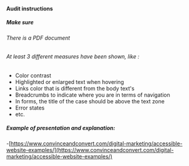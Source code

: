 #### Audit instructions

##### Make sure

###### There is a PDF document
###### At least 3 different measures have been shown, like :
  - Color contrast
  - Highlighted or enlarged text when hovering
  - Links color that is different from the body text's
  - Breadcrumbs to indicate where you are in terms of navigation
  - In forms, the title of the case should be above the text zone
  - Error states
  - etc.

##### Example of presentation and explanation:

-[https://www.convinceandconvert.com/digital-marketing/accessible-website-examples/](https://www.convinceandconvert.com/digital-marketing/accessible-website-examples/)
